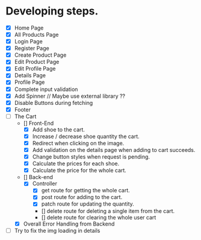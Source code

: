 # Developing steps.

-   [x] Home Page
-   [x] All Products Page
-   [x] Login Page
-   [x] Register Page
-   [x] Create Product Page
-   [x] Edit Product Page
-   [x] Edit Profile Page
-   [x] Details Page
-   [x] Profile Page
-   [x] Complete input validation
-   [x] Add Spinner // Maybe use external library ??
-   [x] Disable Buttons during fetching
-   [x] Footer
-   [ ] The Cart
    -   [] Front-End
        - [x] Add shoe to the cart.
        - [x] Increase / decrease shoe quantity the cart.
        - [x] Redirect when clicking on the image.
        - [x] Add validation on the details page when adding to cart succeeds.
        - [x] Change button styles when request is pending.
        - [x] Calculate the prices for each shoe.
        - [x] Calculate the price for the whole cart.
    -   [] Back-end
        -  [x] Controller 
            - [x] get route for getting the whole cart.
            - [x] post route for adding to the cart.
            - [x] patch route for updating the quantity.
            - [] delete route for deleting a single item from the cart.
            - [] delete route for clearing the whole user cart
    -   [x] Overall Error Handling from Backend
-   [ ] Try to fix the img loading in details
